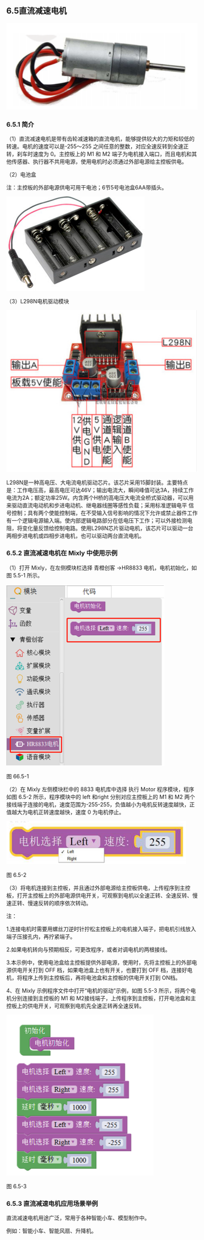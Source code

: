 ## 6.5直流减速电机

![](/assets/硬件1225363.png)



### 6.5.1 简介

（1）直流减速电机是带有齿轮减速箱的直流电机，能够提供较大的力矩和较低的转速。电机的速度可以是-255～255 之间任意的整数，对应全速反转到全速正转，刹车时速度为 0。主控板上的 M1 和 M2 端子为电机接入端口，而且电机和其他传感器、执行器不共用电源，使用电机时必须通过外部电源给主控板供电。

（2）电池盒

注：主控板的外部电源供电可用干电池；6节5号电池盒6AA带插头。

![](/assets/硬件1225566.png)

（3）L298N电机驱动模块

![](/assets/硬件1225583.png)

L298N是一种高电压、大电流电机驱动芯片。该芯片采用15脚封装。主要特点是：工作电压高，最高电圧可达46V；输出电流大，瞬间峰值可达3A，持续工作电流为2A；额定功率25W。内含两个H桥的高电压大电流全桥式驱动器，可以用来驱动直流电动机和步进电动机、继电器线圈等感性负载；采用标准逻辑电平 信号控制；具有两个使能控制端，在不受输入信号影响的情况下允许或禁止器件工作有一个逻辑电源输入端。使内部逻辑电路部分在低电压下工作；可以外接检测电阻，将变化量反馈给控制电路。使用L298N芯片驱动电机，该芯片可以驱动一台两相步进电机或四相步进电机，也可以驱动两台直流电机。

### 6.5.2 直流减速电机在 Mixly 中使用示例

（1）打开 Mixly，在左侧模块栏选择 青橙创客 →HR8833 电机，电机初始化，如图 5.5-1 所示。

![](/assets/硬件1225953.png)

图 66.5-1


（2）在 Mixly 左侧模块栏中的 8833 电机库中选择 执行 Motor 程序模块，程序如图 6.5-2 所示，程序模块中的 left 和right 分别对应主控板上的 M1 和 M2 两个接线端子连接的电机，速度范围为-255-255，负值越小为电机反转速度越快，正值越大为电机正转速度越快，速度 0 为电机停止。

![](/assets/硬件1226125.png)

图 6.5-2

（3）将电机连接到主控板，并且通过外部电源给主控板供电，上传程序到主控板，打开主控板上的外部电源供电开关，可观察到电机以全速正转、全速反转、慢速正转、慢速反转的顺序依次转动。

注：

1.连接电机时需要用螺丝刀逆时针拧松主控板上的电机接入端子，把电机引线放入端子压接孔内，再拧紧端子。

2.如果电机转向与预期相反，可更改程序，或者对调电机的两根接线。

3.本示例中，使用电池盒给主控板提供外部电源，使用时，先将主控板上的外部电源供电开关打到 OFF 档，如果电池盒上也有开关，也要打到 OFF 档，连接好电机，将程序上传到主控板后，再将电池盒和主控板的供电开关打到 ON档。

4、在 Mixly 示例程序文件中打开“电机的驱动”示例，如图 5.5-3 所示，将两个电机分别连接到主控板的 M1 和 M2接线端子，上传程序到主控板，打开电池盒和主控板上的供电开关，可观察到电机先全速正转再全速反转。

![](/assets/硬件1226533.png)

图 6.5-3

### 6.5.3 直流减速电机应用场景举例

直流减速电机用途广泛，常用于各种智能小车、模型制作中。

例如：智能小车、智能风扇、升降机。


